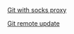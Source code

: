 
[Git with socks proxy](https://github.com/dgolov/useful/blob/master/git/git-socs-proxy.MD/)

[Git remote update](https://github.com/dgolov/useful/blob/master/git/remote.MD)


